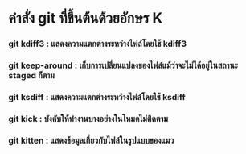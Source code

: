# คำสั่ง git ที่ขึ้นต้นด้วยอักษร K
### git kdiff3 : แสดงความแตกต่างระหว่างไฟล์โดยใช้ kdiff3

### git keep-around : เก็บการเปลี่ยนแปลงของไฟล์แม้ว่าจะไม่ได้อยู่ในสถานะ staged ก็ตาม

### git ksdiff : แสดงความแตกต่างระหว่างไฟล์โดยใช้ ksdiff

### git kick : บังคับให้ทำงานบางอย่างในโหมดไม่ติดตาม

### git kitten : แสดงข้อมูลเกี่ยวกับไฟล์ในรูปแบบของแมว
